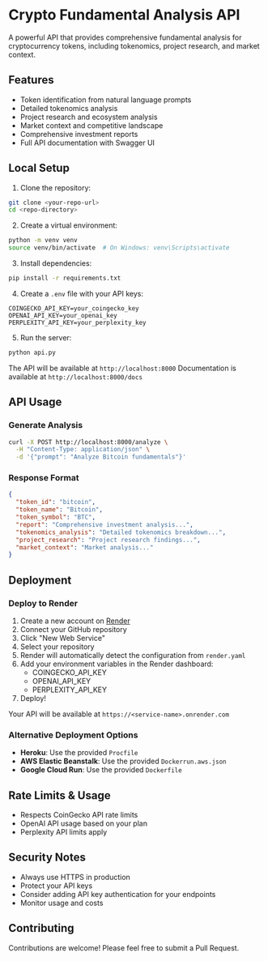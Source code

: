 # Crypto Fundamental Analysis API

A powerful API that provides comprehensive fundamental analysis for cryptocurrency tokens, including tokenomics, project research, and market context.

## Features

- Token identification from natural language prompts
- Detailed tokenomics analysis
- Project research and ecosystem analysis
- Market context and competitive landscape
- Comprehensive investment reports
- Full API documentation with Swagger UI

## Local Setup

1. Clone the repository:
```bash
git clone <your-repo-url>
cd <repo-directory>
```

2. Create a virtual environment:
```bash
python -m venv venv
source venv/bin/activate  # On Windows: venv\Scripts\activate
```

3. Install dependencies:
```bash
pip install -r requirements.txt
```

4. Create a `.env` file with your API keys:
```
COINGECKO_API_KEY=your_coingecko_key
OPENAI_API_KEY=your_openai_key
PERPLEXITY_API_KEY=your_perplexity_key
```

5. Run the server:
```bash
python api.py
```

The API will be available at `http://localhost:8000`
Documentation is available at `http://localhost:8000/docs`

## API Usage

### Generate Analysis

```bash
curl -X POST http://localhost:8000/analyze \
  -H "Content-Type: application/json" \
  -d '{"prompt": "Analyze Bitcoin fundamentals"}'
```

### Response Format

```json
{
  "token_id": "bitcoin",
  "token_name": "Bitcoin",
  "token_symbol": "BTC",
  "report": "Comprehensive investment analysis...",
  "tokenomics_analysis": "Detailed tokenomics breakdown...",
  "project_research": "Project research findings...",
  "market_context": "Market analysis..."
}
```

## Deployment

### Deploy to Render

1. Create a new account on [Render](https://render.com)
2. Connect your GitHub repository
3. Click "New Web Service"
4. Select your repository
5. Render will automatically detect the configuration from `render.yaml`
6. Add your environment variables in the Render dashboard:
   - COINGECKO_API_KEY
   - OPENAI_API_KEY
   - PERPLEXITY_API_KEY
7. Deploy!

Your API will be available at `https://<service-name>.onrender.com`

### Alternative Deployment Options

- **Heroku**: Use the provided `Procfile`
- **AWS Elastic Beanstalk**: Use the provided `Dockerrun.aws.json`
- **Google Cloud Run**: Use the provided `Dockerfile`

## Rate Limits & Usage

- Respects CoinGecko API rate limits
- OpenAI API usage based on your plan
- Perplexity API limits apply

## Security Notes

- Always use HTTPS in production
- Protect your API keys
- Consider adding API key authentication for your endpoints
- Monitor usage and costs

## Contributing

Contributions are welcome! Please feel free to submit a Pull Request. 